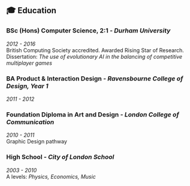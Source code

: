 ## 🎓 Education

### BSc (Hons) Computer Science, 2:1 _- Durham University_

_2012 - 2016_  
British Computing Society accredited. Awarded Rising Star of Research.  
Dissertation: _The use of evolutionary AI in the balancing of competitive multiplayer games_

### BA Product & Interaction Design _- Ravensbourne College of Design, Year 1_

_2011 - 2012_  

### Foundation Diploma in Art and Design _- London College of Communication_

_2010 - 2011_  
Graphic Design pathway

### High School _- City of London School_

_2003 - 2010_  
A levels: _Physics, Economics, Music_